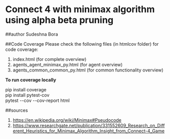 # Connect 4 with minimax algorithm using alpha beta pruning

##author
Sudeshna Bora


##Code Coverage
Please check the following files (in htmlcov folder) for code coverage:
1. index.html (for complete overview)
2. agents_agent_minimax_py.html (for agent overview)
3. agents_common_common_py.html (for common functionality overview)

<b>To run coverage locally</b>

pip install coverage <br>
pip install pytest-cov<br> 
pytest --cov --cov-report html


##sources

1. https://en.wikipedia.org/wiki/Minimax#Pseudocode
2. https://www.researchgate.net/publication/331552609_Research_on_Different_Heuristics_for_Minimax_Algorithm_Insight_from_Connect-4_Game